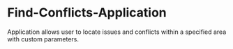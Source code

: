 Find-Conflicts-Application
==========================

Application allows user to locate issues and conflicts within a specified area with custom parameters.
